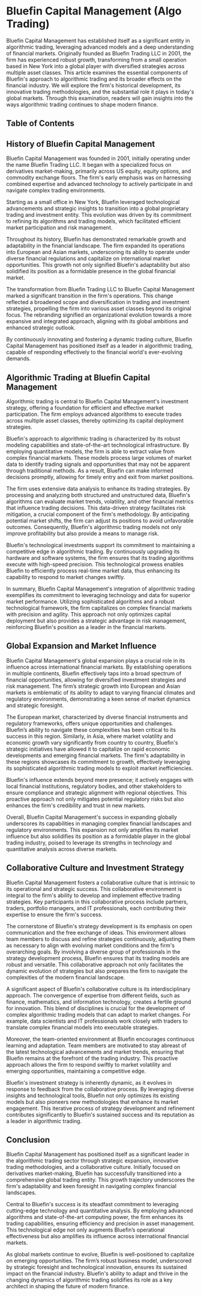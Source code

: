# Bluefin Capital Management (Algo Trading)



Bluefin Capital Management has established itself as a significant entity in algorithmic trading, leveraging advanced models and a deep understanding of financial markets. Originally founded as Bluefin Trading LLC in 2001, the firm has experienced robust growth, transforming from a small operation based in New York into a global player with diversified strategies across multiple asset classes. This article examines the essential components of Bluefin's approach to algorithmic trading and its broader effects on the financial industry. We will explore the firm's historical development, its innovative trading methodologies, and the substantial role it plays in today's global markets. Through this examination, readers will gain insights into the ways algorithmic trading continues to shape modern finance.


## Table of Contents

## History of Bluefin Capital Management

Bluefin Capital Management was founded in 2001, initially operating under the name Bluefin Trading LLC. It began with a specialized focus on derivatives market-making, primarily across US equity, equity options, and commodity exchange floors. The firm's early emphasis was on harnessing combined expertise and advanced technology to actively participate in and navigate complex trading environments.

Starting as a small office in New York, Bluefin leveraged technological advancements and strategic insights to transition into a global proprietary trading and investment entity. This evolution was driven by its commitment to refining its algorithms and trading models, which facilitated efficient market participation and risk management.

Throughout its history, Bluefin has demonstrated remarkable growth and adaptability in the financial landscape. The firm expanded its operations into European and Asian markets, underscoring its ability to operate under diverse financial regulations and capitalize on international market opportunities. This growth not only signified Bluefin's adaptability but also solidified its position as a formidable presence in the global financial market.

The transformation from Bluefin Trading LLC to Bluefin Capital Management marked a significant transition in the firm's operations. This change reflected a broadened scope and diversification in trading and investment strategies, propelling the firm into various asset classes beyond its original focus. The rebranding signified an organizational evolution towards a more expansive and integrated approach, aligning with its global ambitions and enhanced strategic outlook.

By continuously innovating and fostering a dynamic trading culture, Bluefin Capital Management has positioned itself as a leader in algorithmic trading, capable of responding effectively to the financial world's ever-evolving demands.


## Algorithmic Trading at Bluefin Capital Management

Algorithmic trading is central to Bluefin Capital Management's investment strategy, offering a foundation for efficient and effective market participation. The firm employs advanced algorithms to execute trades across multiple asset classes, thereby optimizing its capital deployment strategies.

Bluefin's approach to algorithmic trading is characterized by its robust modeling capabilities and state-of-the-art technological infrastructure. By employing quantitative models, the firm is able to extract value from complex financial markets. These models process large volumes of market data to identify trading signals and opportunities that may not be apparent through traditional methods. As a result, Bluefin can make informed decisions promptly, allowing for timely entry and exit from market positions.

The firm uses extensive data analysis to enhance its trading strategies. By processing and analyzing both structured and unstructured data, Bluefin's algorithms can evaluate market trends, volatility, and other financial metrics that influence trading decisions. This data-driven strategy facilitates risk mitigation, a crucial component of the firm's methodology. By anticipating potential market shifts, the firm can adjust its positions to avoid unfavorable outcomes. Consequently, Bluefin's algorithmic trading models not only improve profitability but also provide a means to manage risk.

Bluefin's technological investments support its commitment to maintaining a competitive edge in algorithmic trading. By continuously upgrading its hardware and software systems, the firm ensures that its trading algorithms execute with high-speed precision. This technological prowess enables Bluefin to efficiently process real-time market data, thus enhancing its capability to respond to market changes swiftly.

In summary, Bluefin Capital Management's integration of algorithmic trading exemplifies its commitment to leveraging technology and data for superior market performance. Utilizing sophisticated algorithms and a robust technological framework, the firm capitalizes on complex financial markets with precision and agility. This approach not only optimizes capital deployment but also provides a strategic advantage in risk management, reinforcing Bluefin's position as a leader in the financial markets.


## Global Expansion and Market Influence

Bluefin Capital Management's global expansion plays a crucial role in its influence across international financial markets. By establishing operations in multiple continents, Bluefin effectively taps into a broad spectrum of financial opportunities, allowing for diversified investment strategies and risk management. The firm’s strategic growth into European and Asian markets is emblematic of its ability to adapt to varying financial climates and regulatory environments, demonstrating a keen sense of market dynamics and strategic foresight.

The European market, characterized by diverse financial instruments and regulatory frameworks, offers unique opportunities and challenges. Bluefin’s ability to navigate these complexities has been critical to its success in this region. Similarly, in Asia, where market volatility and economic growth vary significantly from country to country, Bluefin's strategic initiatives have allowed it to capitalize on rapid economic developments and emerging financial markets. The firm's adaptability in these regions showcases its commitment to growth, effectively leveraging its sophisticated algorithmic trading models to exploit market inefficiencies.

Bluefin's influence extends beyond mere presence; it actively engages with local financial institutions, regulatory bodies, and other stakeholders to ensure compliance and strategic alignment with regional objectives. This proactive approach not only mitigates potential regulatory risks but also enhances the firm's credibility and trust in new markets.

Overall, Bluefin Capital Management's success in expanding globally underscores its capabilities in managing complex financial landscapes and regulatory environments. This expansion not only amplifies its market influence but also solidifies its position as a formidable player in the global trading industry, poised to leverage its strengths in technology and quantitative analysis across diverse markets.


## Collaborative Culture and Investment Strategy

Bluefin Capital Management fosters a collaborative culture that is intrinsic to its operational and strategic success. This collaborative environment is integral to the firm's ability to develop and implement effective trading strategies. Key participants in this collaborative process include partners, traders, portfolio managers, and IT professionals, each contributing their expertise to ensure the firm's success.

The cornerstone of Bluefin's strategy development is its emphasis on open communication and the free exchange of ideas. This environment allows team members to discuss and refine strategies continuously, adjusting them as necessary to align with evolving market conditions and the firm's overarching goals. By involving a diverse group of professionals in the strategy development process, Bluefin ensures that its trading models are robust and versatile. This collaborative approach not only facilitates the dynamic evolution of strategies but also prepares the firm to navigate the complexities of the modern financial landscape.

A significant aspect of Bluefin's collaborative culture is its interdisciplinary approach. The convergence of expertise from different fields, such as finance, mathematics, and information technology, creates a fertile ground for innovation. This blend of disciplines is crucial for the development of complex algorithmic trading models that can adapt to market changes. For example, data scientists and IT professionals work closely with traders to translate complex financial models into executable strategies.

Moreover, the team-oriented environment at Bluefin encourages continuous learning and adaptation. Team members are motivated to stay abreast of the latest technological advancements and market trends, ensuring that Bluefin remains at the forefront of the trading industry. This proactive approach allows the firm to respond swiftly to market volatility and emerging opportunities, maintaining a competitive edge.

Bluefin's investment strategy is inherently dynamic, as it evolves in response to feedback from the collaborative process. By leveraging diverse insights and technological tools, Bluefin not only optimizes its existing models but also pioneers new methodologies that enhance its market engagement. This iterative process of strategy development and refinement contributes significantly to Bluefin's sustained success and its reputation as a leader in algorithmic trading.


## Conclusion

Bluefin Capital Management has positioned itself as a significant leader in the algorithmic trading sector through strategic expansion, innovative trading methodologies, and a collaborative culture. Initially focused on derivatives market-making, Bluefin has successfully transitioned into a comprehensive global trading entity. This growth trajectory underscores the firm's adaptability and keen foresight in navigating complex financial landscapes.

Central to Bluefin's success is its steadfast commitment to leveraging cutting-edge technology and quantitative analysis. By employing advanced algorithms and state-of-the-art computing power, the firm enhances its trading capabilities, ensuring efficiency and precision in asset management. This technological edge not only augments Bluefin’s operational effectiveness but also amplifies its influence across international financial markets.

As global markets continue to evolve, Bluefin is well-positioned to capitalize on emerging opportunities. The firm’s robust business model, underscored by strategic foresight and technological innovation, ensures its sustained impact on the financial industry. Bluefin's ability to adapt and thrive in the changing dynamics of algorithmic trading solidifies its role as a key architect in shaping the future of modern finance.



